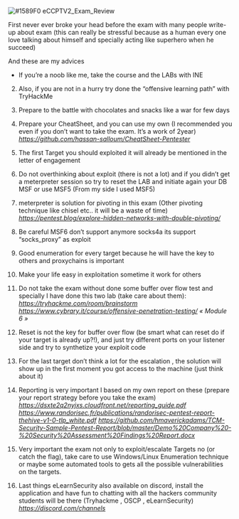 ![#1589F0](https://via.placeholder.com/15/1589F0/000000?text=+) eCCPTV2_Exam_Review

First never ever broke your head before the exam with many people write-up about exam (this can really be stressful because as a human every one love talking about himself and specially acting like superhero when he succeed)

And these are my advices


- If you’re a noob like me, take the course and the LABs with INE

2.	Also, if you are not in a hurry try done the “offensive learning path” with TryHackMe

3.	Prepare to the battle with chocolates and snacks like a war for few days

4.	Prepare your CheatSheet, and you can use my own (I recommended you even if you don’t want to take the exam. It’s a work of 2year)
    *https://github.com/hassan-salloum/CheatSheet-Pentester*
    
5.	The first Target you should exploited it will already be mentioned in the letter of engagement

6.	Do not overthinking about exploit (there is not a lot) and if you didn’t get a meterpreter session so try to reset the LAB and initiate again your DB MSF or use MSF5 (From my side I used MSF5)

7.	meterpreter is solution for pivoting in this exam (Other pivoting technique like chisel etc.. it will be a waste of time)
    *https://pentest.blog/explore-hidden-networks-with-double-pivoting/*

8.	Be careful MSF6 don’t support anymore socks4a its support “socks_proxy” as exploit

9.	Good enumeration for every target because he will have the key  to others and proxychains is important

10.	Make your life easy in exploitation sometime it work for others

11.	Do not take the exam without  done some buffer over flow test and specially I have done this two lab (take care about them):
    *https://tryhackme.com/room/brainstorm*
    *https://www.cybrary.it/course/offensive-penetration-testing/  « Module 6 »*


12.	Reset is not the key for buffer over flow (be smart what can reset do if your target is already up?!), and just try different ports on your listener side and try to synthetize your exploit code

13.	For the last target don’t think a lot for the escalation , the solution will show up in the first moment you got access to the machine (just think about it)

14.	Reporting is very important  I based on my own report on these (prepare your report strategy before you take the exam)
    *https://dsxte2q2nyjxs.cloudfront.net/reporting_guide.pdf*
    *https://www.randorisec.fr/publications/randorisec-pentest-report-thehive-v1-0-tlp_white.pdf*
    *https://github.com/hmaverickadams/TCM-Security-Sample-Pentest-Report/blob/master/Demo%20Company%20-%20Security%20Assessment%20Findings%20Report.docx*  


15.	Very important the exam not only to exploit/escalate Targets no (or catch the flag), take care to use Windows/Linux Enumeration technique or maybe some automated tools to gets all the possible vulnerabilities on the targets.

16.	Last things eLearnSecurity also available on discord, install the application and have fun to chatting with all the hackers community students will be there (Tryhackme , OSCP , eLearnSecurity) 
    *https://discord.com/channels*
